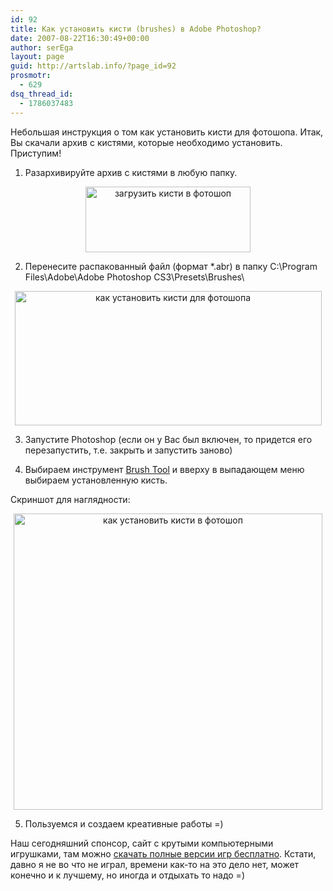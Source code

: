 ```yaml
---
id: 92
title: Как установить кисти (brushes) в Adobe Photoshop?
date: 2007-08-22T16:30:49+00:00
author: serEga
layout: page
guid: http://artslab.info/?page_id=92
prosmotr:
  - 629
dsq_thread_id:
  - 1786037483
---
```

Небольшая инструкция о том как установить кисти для фотошопа. Итак, Вы скачали архив с кистями, которые необходимо установить. Приступим!

1. Разархивируйте архив с кистями в любую папку.

<center>
  <a href="http://artslab.info/wp-content/uploads/install_brushes_to_photosho2p.jpg"><img src="http://artslab.info/wp-content/uploads/install_brushes_to_photosho2p.jpg" alt="загрузить кисти в фотошоп" title="install_brushes_to_photosho2p" width="264" height="105" class="alignnone size-full wp-image-2161" /></a>
</center>

2. Перенесите распакованный файл (формат *.abr) в папку C:\Program Files\Adobe\Adobe Photoshop CS3\Presets\Brushes\

<center>
  <a href="http://artslab.info/wp-content/uploads/install_brushes_to_photoshop.jpg"><img src="http://artslab.info/wp-content/uploads/install_brushes_to_photoshop.jpg" alt="как установить кисти для фотошопа" title="install_brushes_to_photoshop" width="491" height="215" class="alignnone size-full wp-image-2160" srcset="http://img.artslab.info/install_brushes_to_photoshop.jpg 491w, http://img.artslab.info/install_brushes_to_photoshop-300x131.jpg 300w" sizes="(max-width: 491px) 100vw, 491px" /></a>
</center>

3. Запустите Photoshop (если он у Вас был включен, то придется его перезапустить, т.е. закрыть и запустить заново)

4. Выбираем инструмент <u>Brush Tool</u> и вверху в выпадающем меню выбираем установленную кисть.
  
Скриншот для наглядности:

<center>
  <img src="http://artslab.info/wp-content/uploads/ustanowka_kistei_v_photoshop.png" alt="как установить кисти в фотошоп" title="ustanowka_kistei_v_photoshop" width="494" height="474" class="alignnone size-full wp-image-2149" srcset="http://img.artslab.info/ustanowka_kistei_v_photoshop.png 494w, http://img.artslab.info/ustanowka_kistei_v_photoshop-300x287.png 300w" sizes="(max-width: 494px) 100vw, 494px" />
</center>

5. Пользуемся и создаем креативные работы =)



Наш сегодняшний спонсор, сайт с крутыми компьютерными игрушками, там можно [скачать полные версии игр бесплатно](http://www.igryshki.org/). Кстати, давно я не во что не играл, времени как-то на это дело нет, может конечно и к лучшему, но иногда и отдыхать то надо =)